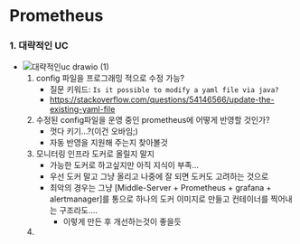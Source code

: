 # Prometheus


### 1.  대략적인 UC
* ![대략적인uc drawio (1)](https://user-images.githubusercontent.com/41561652/148182493-d7ea8115-76ec-4583-b16f-a86d026feae7.png)
    1.  config 파일을 프로그래밍 적으로 수정 가능?
        * 질문 키워드: `Is it possible to modify a yaml file via java?`
        * https://stackoverflow.com/questions/54146566/update-the-existing-yaml-file
    2.  수정된 config파일을 운영 중인 prometheus에 어떻게 반영할 것인가?
        * 껏다 키기...?(이건 오바임;)
        * 자동 반영을 지원해 주는지 찾아볼것
    3.  모니터링 인프라 도커로 올릴지 말지
        * 가능한 도커로 하고싶지만 아직 지식이 부족...
        * 우선 도커 말고 그냥 올리고 나중에 잘 되면 도커도 고려하는 것으로
        * 최악의 경우는 그냥 [Middle-Server + Prometheus + grafana + alertmanager]를 통으로 하나의 도커 이미지로 만들고 컨테이너를 찍어내는 구조라도....
            * 이렇게 만든 후 개선하는것이 좋을듯  
    4.  

